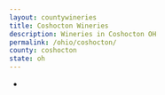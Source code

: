 ```yaml
---
layout: countywineries
title: Coshocton Wineries
description: Wineries in Coshocton OH
permalink: /ohio/coshocton/
county: coshocton
state: oh
---
```

-

